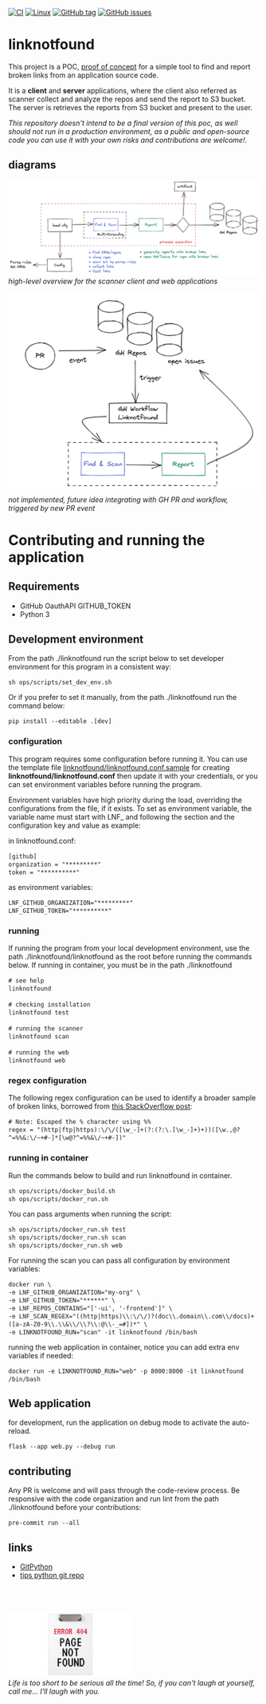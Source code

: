 [![CI](https://github.com/eduardocerqueira/linknotfound/actions/workflows/ci.yml/badge.svg?branch=main)](https://github.com/eduardocerqueira/linknotfound/actions/workflows/ci.yml)
[![Linux](https://svgshare.com/i/Zhy.svg)](https://svgshare.com/i/Zhy.svg)
[![GitHub tag](https://img.shields.io/github/tag/eduardocerqueira/linknotfound.svg)](https://GitHub.com/eduardocerqueira/linknotfound/tags/)
[![GitHub issues](https://img.shields.io/github/issues/eduardocerqueira/linknotfound.svg)](https://GitHub.com/eduardocerqueira/linknotfound/issues/)


# linknotfound

This project is a POC, [proof of concept](https://en.wikipedia.org/wiki/Proof_of_concept) for a simple tool to find and
report broken links from an application source code.

It is a **client** and **server** applications, where the client also referred as scanner collect and analyze the
repos and send the report to S3 bucket. The server is retrieves the reports from S3 bucket and present to the user.

_This repository doesn't intend to be a final version of this poc, as well should not run in a production
environment, as a public and open-source code you can use it with your own risks and contributions are welcome!._

## diagrams

![diagram](docs/img/diagram.png)<br>
_high-level overview for the scanner client and web applications_

![diagram](docs/img/linknotfound-GH-workflow-automation.png)<br>
_not implemented, future idea integrating with GH PR and workflow, triggered by new PR event_

# Contributing and running the application

## Requirements
* GitHub OauthAPI GITHUB_TOKEN
* Python 3

## Development environment

From the path ./linknotfound run the script below to set developer environment for this program in a consistent way:

```shell
sh ops/scripts/set_dev_env.sh
```

Or if you prefer to set it manually, from the path ./linknotfound run the command below:

```shell
pip install --editable .[dev]
```

### configuration

This program requires some configuration before running it. You can use the template file
[linknotfound/linknotfound.conf.sample](../linknotfound/linknotfound.conf.sample) for creating
**linknotfound/linknotfound.conf** then update it with your credentials, or you can set environment variables before
running the program.

Environment variables have high priority during the load, overriding the configurations from the file, if it exists.
To set as environment variable, the variable name must start with LNF_ and following the section and the configuration
key and value as example:

in linknotfound.conf:

```shell
[github]
organization = "*********"
token = "**********"
```

as environment variables:

```shell
LNF_GITHUB_ORGANIZATION="*********"
LNF_GITHUB_TOKEN="**********"
```

### running

If running the program from your local development environment, use the path ./linknotfound/linknotfound as the root
before running the commands below. If running in container, you must be in the path ./linknotfound

```shell
# see help
linknotfound

# checking installation
linknotfound test

# running the scanner
linknotfound scan

# running the web
linknotfound web

```

### regex configuration

The following regex configuration can be used to identify a broader sample of broken links, borrowed from
[this StackOverflow post](https://stackoverflow.com/a/6041965):

```
# Note: Escaped the % character using %%
regex = "(http|ftp|https):\/\/([\w_-]+(?:(?:\.[\w_-]+)+))([\w.,@?^=%%&:\/~+#-]*[\w@?^=%%&\/~+#-])"
```

### running in container

Run the commands below to build and run linknotfound in container.

```shell
sh ops/scripts/docker_build.sh
sh ops/scripts/docker_run.sh
```

You can pass arguments when running the script:

```shell
sh ops/scripts/docker_run.sh test
sh ops/scripts/docker_run.sh scan
sh ops/scripts/docker_run.sh web
```

For running the scan you can pass all configuration by environment variables:

```shell
docker run \
-e LNF_GITHUB_ORGANIZATION="my-org" \
-e LNF_GITHUB_TOKEN="******" \
-e LNF_REPOS_CONTAINS="['-ui', '-frontend']" \
-e LNF_SCAN_REGEX="((http|https)\\:\/\/)?(doc\\.domain\\.com\\/docs)+([a-zA-Z0-9\\.\\&\\/\\?\\:@\\-_=#])*" \
-e LINKNOTFOUND_RUN="scan" -it linknotfound /bin/bash
```

running the web application in container, notice you can add extra env variables if needed:

```shell
docker run -e LINKNOTFOUND_RUN="web" -p 8000:8000 -it linknotfound /bin/bash
```

## Web application

for development, run the application on debug mode to activate the auto-reload.

```shell
flask --app web.py --debug run
```

## contributing

Any PR is welcome and will pass through the code-review process. Be responsive with the code organization and run
lint from the path ./linknotfound before your contributions:

```shell
pre-commit run --all
```

## links
* [GitPython](https://github.com/gitpython-developers/GitPython)
* [tips python git repo](https://www.devdungeon.com/content/working-git-repositories-python)

<br><br><br>
[<img src="docs/img/pnf.jpg" width="250"/>](logo)<br>
_Life is too short to be serious all the time! So, if you can't laugh at yourself, call me... I'll laugh with you._
